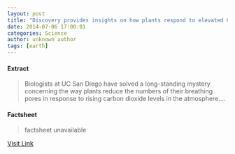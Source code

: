 ```yaml
---
layout: post
title: "Discovery provides insights on how plants respond to elevated CO2 levels"
date: 2014-07-06 17:00:01
categories: Science
author: unknown author
tags: [earth]
---
```



#### Extract
>Biologists at UC San Diego have solved a long-standing mystery concerning the way plants reduce the numbers of their breathing pores in response to rising carbon dioxide levels in the atmosphere....

#### Factsheet
>factsheet unavailable

[Visit Link](http://phys.org/news323856466.html)


